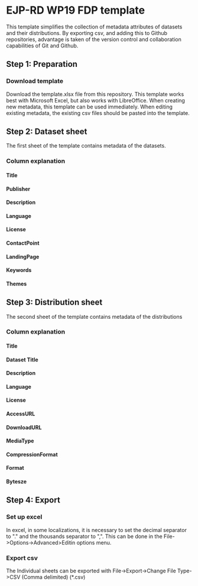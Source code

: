 # EJP-RD WP19 FDP template
This template simplifies the collection of metadata attributes of datasets and their distributions. By exporting csv, and adding this to Github repositories, advantage is taken of the version control and collaboration capabilities of Git and Github.

## Step 1: Preparation
### Download template
Download the template.xlsx file from this repository. This template works best with Microsoft Excel, but also works with LibreOffice.
When creating new metadata, this template can be used immediately. When editing existing metadata, the existing csv files should be pasted into the template.
## Step 2: Dataset sheet
The first sheet of the template contains metadata of the datasets.
### Column explanation
#### Title
#### Publisher
#### Description
#### Language
#### License
#### ContactPoint
#### LandingPage
#### Keywords
#### Themes

## Step 3: Distribution sheet
The second sheet of the template contains metadata of the distributions
### Column explanation
#### Title
#### Dataset Title
#### Description
#### Language
#### License
#### AccessURL
#### DownloadURL
#### MediaType
#### CompressionFormat
#### Format
#### Bytesze

## Step 4: Export
### Set up excel
In excel, in some localizations, it is necessary to set the decimal separator to "." and the thousands separator to ",". This can be done in the File->Options->Advanced>Editin options menu.
### Export csv
The Individual sheets can be exported with File->Export->Change File Type->CSV (Comma delimited) (*.csv)
